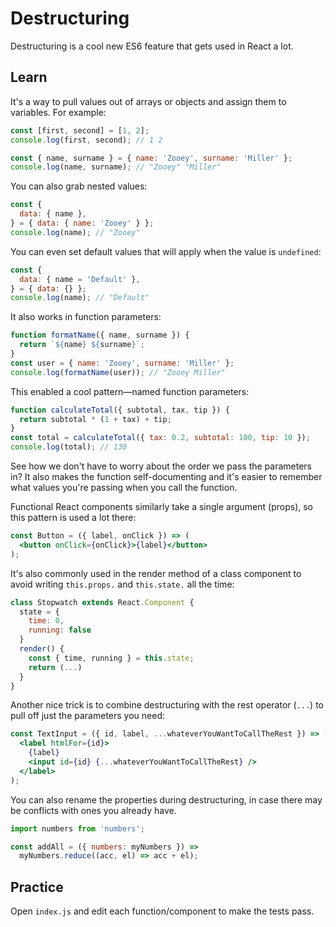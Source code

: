 # Destructuring

Destructuring is a cool new ES6 feature that gets used in React a lot.

## Learn

It's a way to pull values out of arrays or objects and assign them to variables. For example:

```js
const [first, second] = [1, 2];
console.log(first, second); // 1 2

const { name, surname } = { name: 'Zooey', surname: 'Miller' };
console.log(name, surname); // "Zooey" "Miller"
```

You can also grab nested values:

```js
const {
  data: { name },
} = { data: { name: 'Zooey' } };
console.log(name); // "Zooey"
```

You can even set default values that will apply when the value is `undefined`:

```js
const {
  data: { name = 'Default' },
} = { data: {} };
console.log(name); // "Default"
```

It also works in function parameters:

```js
function formatName({ name, surname }) {
  return `${name} ${surname}`;
}
const user = { name: 'Zooey', surname: 'Miller' };
console.log(formatName(user)); // "Zooey Miller"
```

This enabled a cool pattern—named function parameters:

```js
function calculateTotal({ subtotal, tax, tip }) {
  return subtotal * (1 + tax) + tip;
}
const total = calculateTotal({ tax: 0.2, subtotal: 100, tip: 10 });
console.log(total); // 130
```

See how we don't have to worry about the order we pass the parameters in? It also makes the function self-documenting and it's easier to remember what values you're passing when you call the function.

Functional React components similarly take a single argument (props), so this pattern is used a lot there:

```jsx
const Button = ({ label, onClick }) => (
  <button onClick={onClick}>{label}</button>
);
```

It's also commonly used in the render method of a class component to avoid writing `this.props.` and `this.state.` all the time:

```jsx
class Stopwatch extends React.Component {
  state = {
    time: 0,
    running: false
  }
  render() {
    const { time, running } = this.state;
    return (...)
  }
}
```

Another nice trick is to combine destructuring with the rest operator (`...`) to pull off just the parameters you need:

```jsx
const TextInput = ({ id, label, ...whateverYouWantToCallTheRest }) => (
  <label htmlFor={id}>
    {label}
    <input id={id} {...whateverYouWantToCallTheRest} />
  </label>
);
```

You can also rename the properties during destructuring, in case there may be conflicts with ones you already have.

```js
import numbers from 'numbers';

const addAll = ({ numbers: myNumbers }) =>
  myNumbers.reduce((acc, el) => acc + el);
```

## Practice

Open `index.js` and edit each function/component to make the tests pass.
